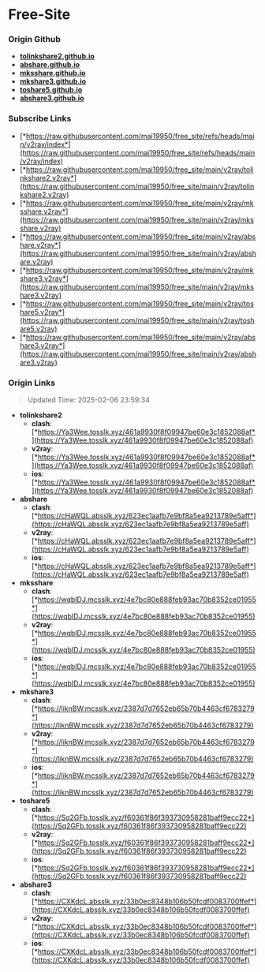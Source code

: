 # Free-Site

### Origin Github

- [**tolinkshare2.github.io**](https://github.com/tolinkshare2/tolinkshare2.github.io)
- [**abshare.github.io**](https://github.com/abshare/abshare.github.io)
- [**mksshare.github.io**](https://github.com/mksshare/mksshare.github.io)
- [**mkshare3.github.io**](https://github.com/mkshare3/mkshare3.github.io)
- [**toshare5.github.io**](https://github.com/toshare5/toshare5.github.io)
- [**abshare3.github.io**](https://github.com/abshare3/abshare3.github.io)

### Subscribe Links

- [*https://raw.githubusercontent.com/mai19950/free_site/refs/heads/main/v2ray/index*](https://raw.githubusercontent.com/mai19950/free_site/refs/heads/main/v2ray/index)
- [*https://raw.githubusercontent.com/mai19950/free_site/main/v2ray/tolinkshare2.v2ray*](https://raw.githubusercontent.com/mai19950/free_site/main/v2ray/tolinkshare2.v2ray)
- [*https://raw.githubusercontent.com/mai19950/free_site/main/v2ray/mksshare.v2ray*](https://raw.githubusercontent.com/mai19950/free_site/main/v2ray/mksshare.v2ray)
- [*https://raw.githubusercontent.com/mai19950/free_site/main/v2ray/abshare.v2ray*](https://raw.githubusercontent.com/mai19950/free_site/main/v2ray/abshare.v2ray)
- [*https://raw.githubusercontent.com/mai19950/free_site/main/v2ray/mkshare3.v2ray*](https://raw.githubusercontent.com/mai19950/free_site/main/v2ray/mkshare3.v2ray)
- [*https://raw.githubusercontent.com/mai19950/free_site/main/v2ray/toshare5.v2ray*](https://raw.githubusercontent.com/mai19950/free_site/main/v2ray/toshare5.v2ray)
- [*https://raw.githubusercontent.com/mai19950/free_site/main/v2ray/abshare3.v2ray*](https://raw.githubusercontent.com/mai19950/free_site/main/v2ray/abshare3.v2ray)

### Origin Links

> Updated Time: 2025-02-06 23:59:34

- **tolinkshare2**
  - **clash**: [*https://Ya3Wee.tosslk.xyz/461a9930f8f09947be60e3c1852088af*](https://Ya3Wee.tosslk.xyz/461a9930f8f09947be60e3c1852088af)
  - **v2ray**: [*https://Ya3Wee.tosslk.xyz/461a9930f8f09947be60e3c1852088af*](https://Ya3Wee.tosslk.xyz/461a9930f8f09947be60e3c1852088af)
  - **ios**: [*https://Ya3Wee.tosslk.xyz/461a9930f8f09947be60e3c1852088af*](https://Ya3Wee.tosslk.xyz/461a9930f8f09947be60e3c1852088af)
- **abshare**
  - **clash**: [*https://cHaWQL.absslk.xyz/623ec1aafb7e9bf8a5ea9213789e5aff*](https://cHaWQL.absslk.xyz/623ec1aafb7e9bf8a5ea9213789e5aff)
  - **v2ray**: [*https://cHaWQL.absslk.xyz/623ec1aafb7e9bf8a5ea9213789e5aff*](https://cHaWQL.absslk.xyz/623ec1aafb7e9bf8a5ea9213789e5aff)
  - **ios**: [*https://cHaWQL.absslk.xyz/623ec1aafb7e9bf8a5ea9213789e5aff*](https://cHaWQL.absslk.xyz/623ec1aafb7e9bf8a5ea9213789e5aff)
- **mksshare**
  - **clash**: [*https://wqbIDJ.mcsslk.xyz/4e7bc80e888feb93ac70b8352ce01955*](https://wqbIDJ.mcsslk.xyz/4e7bc80e888feb93ac70b8352ce01955)
  - **v2ray**: [*https://wqbIDJ.mcsslk.xyz/4e7bc80e888feb93ac70b8352ce01955*](https://wqbIDJ.mcsslk.xyz/4e7bc80e888feb93ac70b8352ce01955)
  - **ios**: [*https://wqbIDJ.mcsslk.xyz/4e7bc80e888feb93ac70b8352ce01955*](https://wqbIDJ.mcsslk.xyz/4e7bc80e888feb93ac70b8352ce01955)
- **mkshare3**
  - **clash**: [*https://liknBW.mcsslk.xyz/2387d7d7652eb65b70b4463cf6783279*](https://liknBW.mcsslk.xyz/2387d7d7652eb65b70b4463cf6783279)
  - **v2ray**: [*https://liknBW.mcsslk.xyz/2387d7d7652eb65b70b4463cf6783279*](https://liknBW.mcsslk.xyz/2387d7d7652eb65b70b4463cf6783279)
  - **ios**: [*https://liknBW.mcsslk.xyz/2387d7d7652eb65b70b4463cf6783279*](https://liknBW.mcsslk.xyz/2387d7d7652eb65b70b4463cf6783279)
- **toshare5**
  - **clash**: [*https://Sq2GFb.tosslk.xyz/f60361f86f393730958281baff9ecc22*](https://Sq2GFb.tosslk.xyz/f60361f86f393730958281baff9ecc22)
  - **v2ray**: [*https://Sq2GFb.tosslk.xyz/f60361f86f393730958281baff9ecc22*](https://Sq2GFb.tosslk.xyz/f60361f86f393730958281baff9ecc22)
  - **ios**: [*https://Sq2GFb.tosslk.xyz/f60361f86f393730958281baff9ecc22*](https://Sq2GFb.tosslk.xyz/f60361f86f393730958281baff9ecc22)
- **abshare3**
  - **clash**: [*https://CXKdcL.absslk.xyz/33b0ec8348b106b50fcdf0083700ffef*](https://CXKdcL.absslk.xyz/33b0ec8348b106b50fcdf0083700ffef)
  - **v2ray**: [*https://CXKdcL.absslk.xyz/33b0ec8348b106b50fcdf0083700ffef*](https://CXKdcL.absslk.xyz/33b0ec8348b106b50fcdf0083700ffef)
  - **ios**: [*https://CXKdcL.absslk.xyz/33b0ec8348b106b50fcdf0083700ffef*](https://CXKdcL.absslk.xyz/33b0ec8348b106b50fcdf0083700ffef)
